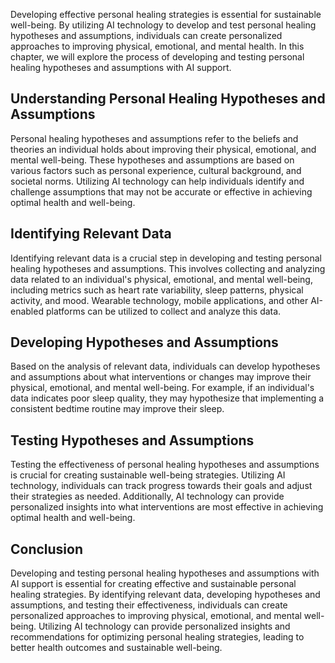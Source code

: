 

Developing effective personal healing strategies is essential for sustainable well-being. By utilizing AI technology to develop and test personal healing hypotheses and assumptions, individuals can create personalized approaches to improving physical, emotional, and mental health. In this chapter, we will explore the process of developing and testing personal healing hypotheses and assumptions with AI support.

Understanding Personal Healing Hypotheses and Assumptions
---------------------------------------------------------

Personal healing hypotheses and assumptions refer to the beliefs and theories an individual holds about improving their physical, emotional, and mental well-being. These hypotheses and assumptions are based on various factors such as personal experience, cultural background, and societal norms. Utilizing AI technology can help individuals identify and challenge assumptions that may not be accurate or effective in achieving optimal health and well-being.

Identifying Relevant Data
-------------------------

Identifying relevant data is a crucial step in developing and testing personal healing hypotheses and assumptions. This involves collecting and analyzing data related to an individual's physical, emotional, and mental well-being, including metrics such as heart rate variability, sleep patterns, physical activity, and mood. Wearable technology, mobile applications, and other AI-enabled platforms can be utilized to collect and analyze this data.

Developing Hypotheses and Assumptions
-------------------------------------

Based on the analysis of relevant data, individuals can develop hypotheses and assumptions about what interventions or changes may improve their physical, emotional, and mental well-being. For example, if an individual's data indicates poor sleep quality, they may hypothesize that implementing a consistent bedtime routine may improve their sleep.

Testing Hypotheses and Assumptions
----------------------------------

Testing the effectiveness of personal healing hypotheses and assumptions is crucial for creating sustainable well-being strategies. Utilizing AI technology, individuals can track progress towards their goals and adjust their strategies as needed. Additionally, AI technology can provide personalized insights into what interventions are most effective in achieving optimal health and well-being.

Conclusion
----------

Developing and testing personal healing hypotheses and assumptions with AI support is essential for creating effective and sustainable personal healing strategies. By identifying relevant data, developing hypotheses and assumptions, and testing their effectiveness, individuals can create personalized approaches to improving physical, emotional, and mental well-being. Utilizing AI technology can provide personalized insights and recommendations for optimizing personal healing strategies, leading to better health outcomes and sustainable well-being.
